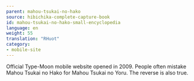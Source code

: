 ```yaml
---
parent: mahou-tsukai-no-hako
source: hibichika-complete-capture-book
id: mahou-tsukai-no-hako-small-encyclopedia
language: en
weight: 55
translation: "RHuot"
category:
- mobile-site
---
```


Official Type-Moon mobile website opened in 2009. People often mistake Mahou Tsukai no Hako for Mahou Tsukai no Yoru. The reverse is also true.
